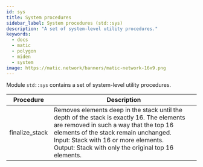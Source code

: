 ```yaml
---
id: sys
title: System procedures
sidebar_label: System procedures (std::sys)
description: "A set of system-level utility procedures."
keywords:
  - docs
  - matic
  - polygon
  - miden
  - system
image: https://matic.network/banners/matic-network-16x9.png 
---
```


Module `std::sys` contains a set of system-level utility procedures.

| Procedure      | Description   |
| -------------- | ------------- |
| finalize_stack | Removes elements deep in the stack until the depth of the stack is exactly 16. The elements are removed in such a way that the top 16 elements of the stack remain unchanged.<br/>Input: Stack with 16 or more elements.<br/> Output: Stack with only the original top 16 elements. |